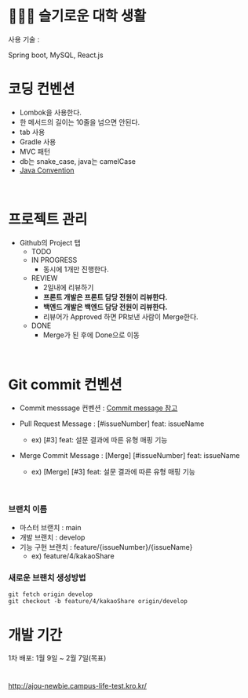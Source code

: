 # 👨🏻‍💻  슬기로운 대학 생활

사용 기술 :

Spring boot, MySQL, React.js

# 코딩 컨벤션
- Lombok을 사용한다.
- 한 메서드의 길이는 10줄을 넘으면 안된다.
- tab 사용
- Gradle 사용
- MVC 패턴
- db는 snake_case, java는 camelCase
- [Java Convention](https://myeonguni.tistory.com/1596)
<br>

# 프로젝트 관리
- Github의 Project 탭
    - TODO
    - IN PROGRESS
        - 동시에 1개만 진행한다.
    - REVIEW
        - 2일내에 리뷰하기
        - **프론트 개발은 프론트 담당 전원이 리뷰한다.**
        - **백엔드 개발은 백엔드 담당 전원이 리뷰한다.**
        - 리뷰어가 Approved 하면 PR보낸 사람이 Merge한다.
    - DONE
        - Merge가 된 후에 Done으로 이동
<br>

# Git commit 컨벤션
- Commit messsage 컨벤션 : [Commit message 참고](https://doublesprogramming.tistory.com/256)

- Pull Request Message : [#issueNumber] feat: issueName
    - ex) [#3] feat: 설문 결과에 따른 유형 매핑 기능
    
- Merge Commit Message : [Merge] [#issueNumber] feat: issueName
    - ex) [Merge] [#3] feat: 설문 결과에 따른 유형 매핑 기능
<br>

### 브랜치 이름

- 마스터 브랜치 : main
- 개발 브랜치 : develop
- 기능 구현 브랜치 : feature/{issueNumber}/{issueName}
    - ex) feature/4/kakaoShare


### 새로운 브랜치 생성방법 
```
git fetch origin develop
git checkout -b feature/4/kakaoShare origin/develop
```


# 개발 기간
1차 배포: 1월 9일 ~ 2월 7일(목표)

# 
http://ajou-newbie.campus-life-test.kro.kr/
